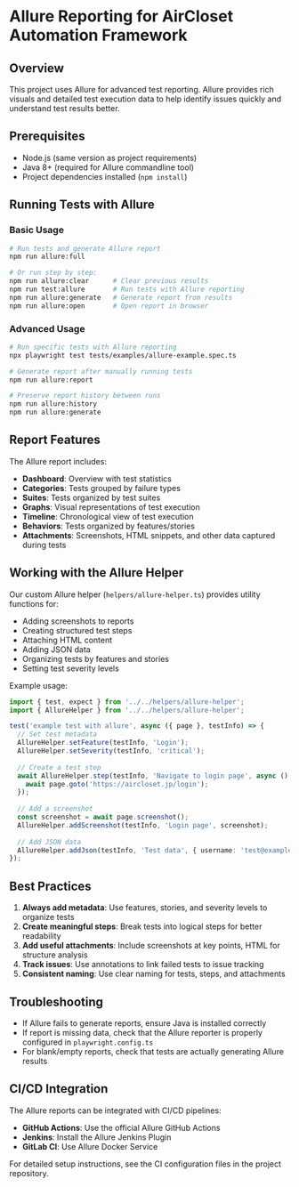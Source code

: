 # Allure Reporting for AirCloset Automation Framework

## Overview

This project uses Allure for advanced test reporting. Allure provides rich visuals and detailed test execution data to help identify issues quickly and understand test results better.

## Prerequisites

- Node.js (same version as project requirements)
- Java 8+ (required for Allure commandline tool)
- Project dependencies installed (`npm install`)

## Running Tests with Allure

### Basic Usage

```bash
# Run tests and generate Allure report
npm run allure:full

# Or run step by step:
npm run allure:clear      # Clear previous results
npm run test:allure       # Run tests with Allure reporting
npm run allure:generate   # Generate report from results
npm run allure:open       # Open report in browser
```

### Advanced Usage

```bash
# Run specific tests with Allure reporting
npx playwright test tests/examples/allure-example.spec.ts

# Generate report after manually running tests
npm run allure:report

# Preserve report history between runs
npm run allure:history
npm run allure:generate
```

## Report Features

The Allure report includes:

- **Dashboard**: Overview with test statistics
- **Categories**: Tests grouped by failure types
- **Suites**: Tests organized by test suites
- **Graphs**: Visual representations of test execution
- **Timeline**: Chronological view of test execution
- **Behaviors**: Tests organized by features/stories
- **Attachments**: Screenshots, HTML snippets, and other data captured during tests

## Working with the Allure Helper

Our custom Allure helper (`helpers/allure-helper.ts`) provides utility functions for:

- Adding screenshots to reports
- Creating structured test steps
- Attaching HTML content
- Adding JSON data
- Organizing tests by features and stories
- Setting test severity levels

Example usage:

```typescript
import { test, expect } from '../../helpers/allure-helper';
import { AllureHelper } from '../../helpers/allure-helper';

test('example test with allure', async ({ page }, testInfo) => {
  // Set test metadata
  AllureHelper.setFeature(testInfo, 'Login');
  AllureHelper.setSeverity(testInfo, 'critical');
  
  // Create a test step
  await AllureHelper.step(testInfo, 'Navigate to login page', async () => {
    await page.goto('https://aircloset.jp/login');
  });
  
  // Add a screenshot
  const screenshot = await page.screenshot();
  AllureHelper.addScreenshot(testInfo, 'Login page', screenshot);
  
  // Add JSON data
  AllureHelper.addJson(testInfo, 'Test data', { username: 'test@example.com' });
});
```

## Best Practices

1. **Always add metadata**: Use features, stories, and severity levels to organize tests
2. **Create meaningful steps**: Break tests into logical steps for better readability
3. **Add useful attachments**: Include screenshots at key points, HTML for structure analysis
4. **Track issues**: Use annotations to link failed tests to issue tracking
5. **Consistent naming**: Use clear naming for tests, steps, and attachments

## Troubleshooting

- If Allure fails to generate reports, ensure Java is installed correctly
- If report is missing data, check that the Allure reporter is properly configured in `playwright.config.ts`
- For blank/empty reports, check that tests are actually generating Allure results

## CI/CD Integration

The Allure reports can be integrated with CI/CD pipelines:

- **GitHub Actions**: Use the official Allure GitHub Actions
- **Jenkins**: Install the Allure Jenkins Plugin
- **GitLab CI**: Use Allure Docker Service

For detailed setup instructions, see the CI configuration files in the project repository.
